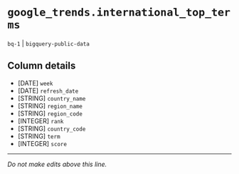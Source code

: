 # `google_trends.international_top_terms`
`bq-1` | `bigquery-public-data`

## Column details
* [DATE]      `week`
* [DATE]      `refresh_date`
* [STRING]    `country_name`
* [STRING]    `region_name`
* [STRING]    `region_code`
* [INTEGER]   `rank`
* [STRING]    `country_code`
* [STRING]    `term`
* [INTEGER]   `score`

-------------------------------------------------------------------------------
*Do not make edits above this line.*
